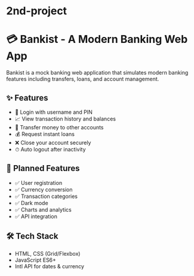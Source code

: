 # 2nd-project

# 💳 Bankist - A Modern Banking Web App

Bankist is a mock banking web application that simulates modern banking features including transfers, loans, and account management.

## ✨ Features

- 🔐 Login with username and PIN
- 📈 View transaction history and balances
- 💸 Transfer money to other accounts
- 💰 Request instant loans
- ❌ Close your account securely
- ⏱ Auto logout after inactivity

## 🚀 Planned Features

- ✅ User registration
- ✅ Currency conversion
- ✅ Transaction categories
- ✅ Dark mode
- ✅ Charts and analytics
- ✅ API integration

## 🛠 Tech Stack

- HTML, CSS (Grid/Flexbox)
- JavaScript ES6+
- Intl API for dates & currency
